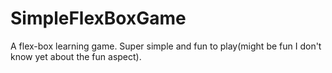 # SimpleFlexBoxGame
A flex-box learning game. Super simple and fun to play(might be fun I don't know yet about the fun aspect).
